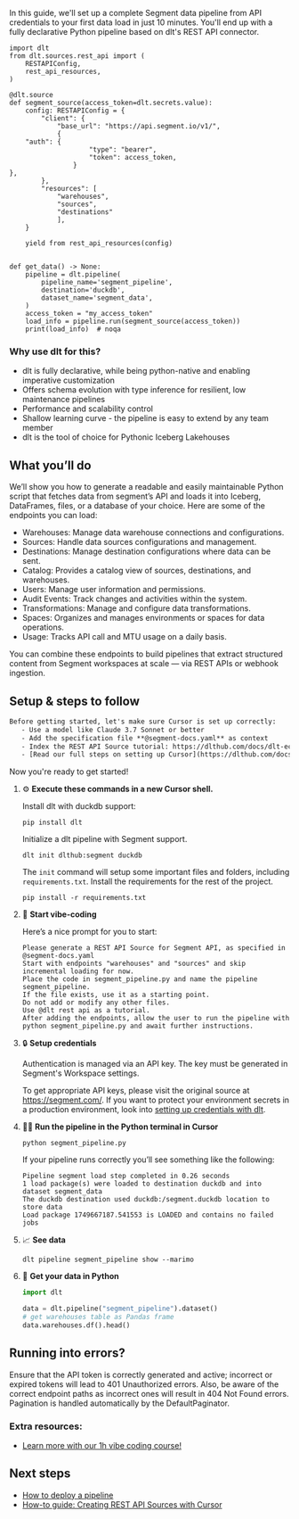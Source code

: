 In this guide, we'll set up a complete Segment data pipeline from API credentials to your first data load in just 10 minutes. You'll end up with a fully declarative Python pipeline based on dlt's REST API connector.

```python-outcome
import dlt
from dlt.sources.rest_api import (
    RESTAPIConfig,
    rest_api_resources,
)

@dlt.source
def segment_source(access_token=dlt.secrets.value):
    config: RESTAPIConfig = {
        "client": {
            "base_url": "https://api.segment.io/v1/",
            {
    "auth": {
                    "type": "bearer",
                    "token": access_token,
                }
},
        },
        "resources": [
            "warehouses",
            "sources",
            "destinations"
            ],
    }

    yield from rest_api_resources(config)


def get_data() -> None:
    pipeline = dlt.pipeline(
        pipeline_name='segment_pipeline',
        destination='duckdb',
        dataset_name='segment_data', 
    )
    access_token = "my_access_token"
    load_info = pipeline.run(segment_source(access_token))
    print(load_info)  # noqa
```

### Why use dlt for this?

- dlt is fully declarative, while being python-native and enabling imperative customization
- Offers schema evolution with type inference for resilient, low maintenance pipelines
- Performance and scalability control
- Shallow learning curve - the pipeline is easy to extend by any team member
- dlt is the tool of choice for Pythonic Iceberg Lakehouses

## What you’ll do

We’ll show you how to generate a readable and easily maintainable Python script that fetches data from segment’s API and loads it into Iceberg, DataFrames, files, or a database of your choice. Here are some of the endpoints you can load:

- Warehouses: Manage data warehouse connections and configurations.
- Sources: Handle data sources configurations and management.
- Destinations: Manage destination configurations where data can be sent.
- Catalog: Provides a catalog view of sources, destinations, and warehouses.
- Users: Manage user information and permissions.
- Audit Events: Track changes and activities within the system.
- Transformations: Manage and configure data transformations.
- Spaces: Organizes and manages environments or spaces for data operations.
- Usage: Tracks API call and MTU usage on a daily basis.

You can combine these endpoints to build pipelines that extract structured content from Segment workspaces at scale — via REST APIs or webhook ingestion.

## Setup & steps to follow

```default
Before getting started, let's make sure Cursor is set up correctly:
   - Use a model like Claude 3.7 Sonnet or better
   - Add the specification file **@segment-docs.yaml** as context
   - Index the REST API Source tutorial: https://dlthub.com/docs/dlt-ecosystem/verified-sources/rest_api/ and add it to context as **@dlt rest api**
   - [Read our full steps on setting up Cursor](https://dlthub.com/docs/dlt-ecosystem/llm-tooling/cursor-restapi#23-configuring-cursor-with-documentation)
```

Now you're ready to get started! 

1. ⚙️ **Execute these commands in a new Cursor shell.**
    
    Install dlt with duckdb support:
    ```shell
    pip install dlt
    ```

    Initialize a dlt pipeline with Segment support.
    ```shell
    dlt init dlthub:segment duckdb
    ```

    The `init` command will setup some important files and folders, including `requirements.txt`. Install the requirements for the rest of the project.
    ```shell
    pip install -r requirements.txt
    ```
    
2. 🤠 **Start vibe-coding**
    
    Here’s a nice prompt for you to start: 
    
    ```prompt
    Please generate a REST API Source for Segment API, as specified in @segment-docs.yaml 
    Start with endpoints "warehouses" and "sources" and skip incremental loading for now. 
    Place the code in segment_pipeline.py and name the pipeline segment_pipeline. 
    If the file exists, use it as a starting point. 
    Do not add or modify any other files. 
    Use @dlt rest api as a tutorial. 
    After adding the endpoints, allow the user to run the pipeline with python segment_pipeline.py and await further instructions.
    ```

    
3. 🔒 **Setup credentials** 
    
    Authentication is managed via an API key. The key must be generated in Segment's Workspace settings.
    
    To get appropriate API keys, please visit the original source at https://segment.com/.
    If you want to protect your environment secrets in a production environment, look into [setting up credentials with dlt](https://dlthub.com/docs/walkthroughs/add_credentials).
    
4. 🏃‍♀️ **Run the pipeline in the Python terminal in Cursor**
    
    ```shell
    python segment_pipeline.py
    ```
    
    If your pipeline runs correctly you’ll see something like the following:
    
    ```shell
    Pipeline segment load step completed in 0.26 seconds
    1 load package(s) were loaded to destination duckdb and into dataset segment_data
    The duckdb destination used duckdb:/segment.duckdb location to store data
    Load package 1749667187.541553 is LOADED and contains no failed jobs
    ```
    
5. 📈 **See data**
    
    ```shell
    dlt pipeline segment_pipeline show --marimo
    ```
    
6. 🐍 **Get your data in Python**
    
    ```python
    import dlt

   data = dlt.pipeline("segment_pipeline").dataset()
   # get warehouses table as Pandas frame
   data.warehouses.df().head()
    ```

## Running into errors?

Ensure that the API token is correctly generated and active; incorrect or expired tokens will lead to 401 Unauthorized errors. Also, be aware of the correct endpoint paths as incorrect ones will result in 404 Not Found errors. Pagination is handled automatically by the DefaultPaginator.

### Extra resources:

- [Learn more with our 1h vibe coding course!](https://www.youtube.com/watch?v=GGid70rnJuM)

## Next steps

- [How to deploy a pipeline](https://dlthub.com/docs/walkthroughs/deploy-a-pipeline)
- [How-to guide: Creating REST API Sources with Cursor](https://dlthub.com/docs/dlt-ecosystem/llm-tooling/cursor-restapi)